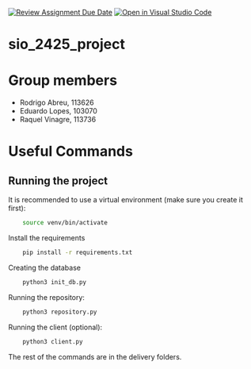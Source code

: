 [![Review Assignment Due Date](https://classroom.github.com/assets/deadline-readme-button-22041afd0340ce965d47ae6ef1cefeee28c7c493a6346c4f15d667ab976d596c.svg)](https://classroom.github.com/a/n4Xu0y1X)
[![Open in Visual Studio Code](https://classroom.github.com/assets/open-in-vscode-2e0aaae1b6195c2367325f4f02e2d04e9abb55f0b24a779b69b11b9e10269abc.svg)](https://classroom.github.com/online_ide?assignment_repo_id=16841019&assignment_repo_type=AssignmentRepo)
# sio_2425_project

# Group members
- Rodrigo Abreu, 113626
- Eduardo Lopes, 103070
- Raquel Vinagre, 113736

# Useful Commands

## Running the project

It is recommended to use a virtual environment (make sure you create it first):
```bash
    source venv/bin/activate  
```

Install the requirements
```bash
    pip install -r requirements.txt
```

Creating the database
```bash
    python3 init_db.py
```

Running the repository:
```bash
    python3 repository.py
```

Running the client (optional):
```bash
    python3 client.py
```
The rest of the commands are in the delivery folders.
